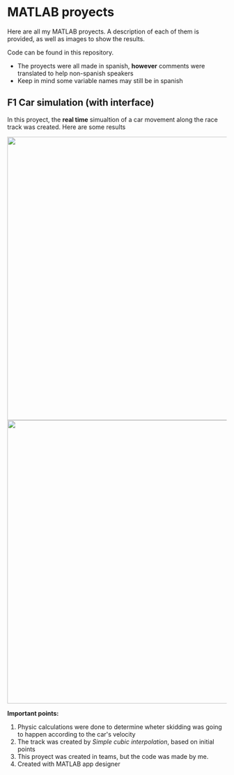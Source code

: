 # MATLAB proyects
Here are all my MATLAB proyects. 
A description of each of them is provided, as well as images to show the results. 

Code can be found in this repository. 
- The proyects were all made in spanish, **however** comments were translated to help non-spanish speakers
- Keep in mind some variable names may still be in spanish

## F1 Car simulation (with interface)

In this proyect, the **real time** simualtion of a car movement along the race track was created. 
Here are some results

<img src="https://user-images.githubusercontent.com/114702763/206223021-303b097d-b630-4a4e-8b71-302ac66bf677.png" width="650">
<img src="https://user-images.githubusercontent.com/114702763/206223082-e9083947-5e00-42f0-ad7e-876abca9557f.png" width="650">

**Important points:**
1. Physic calculations were done to determine wheter skidding was going to happen according to the car's velocity
2. The track was created by _Simple cubic interpolation_, based on initial points
3. This proyect was created in teams, but the code was made by me. 
4. Created with MATLAB app designer
